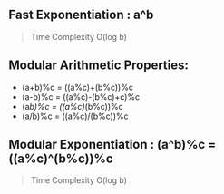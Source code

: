 ## Fast Exponentiation : a^b
> Time Complexity O(log b)

## Modular Arithmetic Properties:
   * (a+b)%c = ((a%c)+(b%c))%c
   * (a-b)%c = ((a%c)-(b%c)+c)%c
   * (a*b)%c = ((a%c)*(b%c))%c
   * (a/b)%c = ((a%c)/(b%c))%c

## Modular Exponentiation : (a^b)%c = ((a%c)^(b%c))%c
>Time Complexity O(log b)
